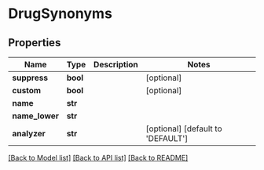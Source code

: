 # DrugSynonyms

## Properties
Name | Type | Description | Notes
------------ | ------------- | ------------- | -------------
**suppress** | **bool** |  | [optional] 
**custom** | **bool** |  | [optional] 
**name** | **str** |  | 
**name_lower** | **str** |  | 
**analyzer** | **str** |  | [optional] [default to 'DEFAULT']

[[Back to Model list]](../README.md#documentation-for-models) [[Back to API list]](../README.md#documentation-for-api-endpoints) [[Back to README]](../README.md)

